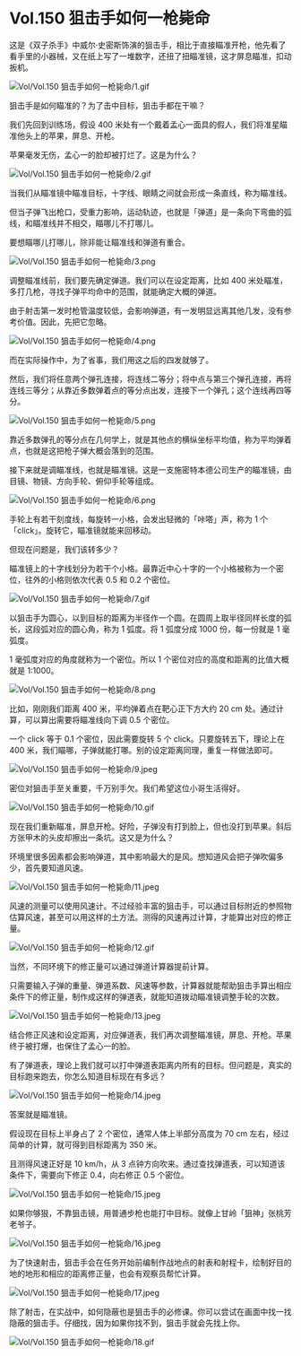 # Vol.150 狙击手如何一枪毙命

这是《双子杀手》中威尔·史密斯饰演的狙击手，相比于直接瞄准开枪，他先看了看手里的小器械，又在纸上写了一堆数字，还扭了扭瞄准镜，这才屏息瞄准，扣动扳机。

![Vol/Vol.150 狙击手如何一枪毙命/1.gif](https://cdn.jsdelivr.net/gh/just-prog/static/image/Vol/Vol.150%20狙击手如何一枪毙命/1.gif)

狙击手是如何瞄准的？为了击中目标，狙击手都在干嘛？

我们先回到训练场，假设 400 米处有一个戴着孟心一面具的假人，我们将准星瞄准他头上的苹果，屏息、开枪。

苹果毫发无伤，孟心一的脸却被打烂了。这是为什么？

![Vol/Vol.150 狙击手如何一枪毙命/2.gif](https://cdn.jsdelivr.net/gh/just-prog/static/image/Vol/Vol.150%20狙击手如何一枪毙命/2.gif)

当我们从瞄准镜中瞄准目标，十字线、眼睛之间就会形成一条直线，称为瞄准线。

但当子弹飞出枪口，受重力影响，运动轨迹，也就是「弹道」是一条向下弯曲的弧线，和瞄准线并不相交，瞄哪儿不打哪儿。

要想瞄哪儿打哪儿，除非能让瞄准线和弹道有重合。

![Vol/Vol.150 狙击手如何一枪毙命/3.png](https://cdn.jsdelivr.net/gh/just-prog/static/image/Vol/Vol.150%20狙击手如何一枪毙命/3.png)

调整瞄准线前，我们要先确定弹道。我们可以在设定距离，比如 400 米处瞄准，多打几枪，寻找子弹平均命中的范围，就能确定大概的弹道。

由于射击第一发时枪管温度较低，会影响弹道，有一发明显远离其他几发，没有参考价值。因此，先把它忽略。

![Vol/Vol.150 狙击手如何一枪毙命/4.png](https://cdn.jsdelivr.net/gh/just-prog/static/image/Vol/Vol.150%20狙击手如何一枪毙命/4.png)

而在实际操作中，为了省事，我们用这之后的四发就够了。

然后，我们将任意两个弹孔连接，将连线二等分；将中点与第三个弹孔连接，再将连线三等分；从靠近多数弹着点的等分点出发，连接下一个弹孔；这个连线再四等分。

![Vol/Vol.150 狙击手如何一枪毙命/5.png](https://cdn.jsdelivr.net/gh/just-prog/static/image/Vol/Vol.150%20狙击手如何一枪毙命/5.png)

靠近多数弹孔的等分点在几何学上，就是其他点的横纵坐标平均值，称为平均弹着点，也就是这把枪子弹大概会落到的范围。

接下来就是调瞄准线，也就是瞄准镜。这是一支施密特本德公司生产的瞄准镜，由目镜、物镜、方向手轮、俯仰手轮等组成。

![Vol/Vol.150 狙击手如何一枪毙命/6.png](https://cdn.jsdelivr.net/gh/just-prog/static/image/Vol/Vol.150%20狙击手如何一枪毙命/6.png)

手轮上有若干刻度线，每旋转一小格，会发出轻微的「咔嗒」声，称为 1 个「click」。旋转它，瞄准镜就能来回移动。

但现在问题是，我们该转多少？

瞄准镜上的十字线划分为若干个小格。最靠近中心十字的一个小格被称为一个密位，往外的小格则依次代表 0.5 和 0.2 个密位。

![Vol/Vol.150 狙击手如何一枪毙命/7.gif](https://cdn.jsdelivr.net/gh/just-prog/static/image/Vol/Vol.150%20狙击手如何一枪毙命/7.gif)

以狙击手为圆心，以到目标的距离为半径作一个圆。在圆周上取半径同样长度的弧长，这段弧对应的圆心角，称为 1 弧度。将 1 弧度分成 1000 份，每一份就是 1 毫弧度。

1 毫弧度对应的角度就称为一个密位。所以 1 个密位对应的高度和距离的比值大概就是 1:1000。

![Vol/Vol.150 狙击手如何一枪毙命/8.png](https://cdn.jsdelivr.net/gh/just-prog/static/image/Vol/Vol.150%20狙击手如何一枪毙命/8.png)

比如，刚刚我们距离 400 米，平均弹着点在靶心正下方大约 20 cm 处。通过计算，可以算出需要将瞄准线向下调 0.5 个密位。

一个 click 等于 0.1 个密位，因此需要旋转 5 个 click。只要旋转五下，理论上在 400 米，我们瞄哪，子弹就能打哪。别的设定距离同理，重复一样做法即可。

![Vol/Vol.150 狙击手如何一枪毙命/9.jpeg](https://cdn.jsdelivr.net/gh/just-prog/static/image/Vol/Vol.150%20狙击手如何一枪毙命/9.jpeg)

密位对狙击手至关重要，千万别手欠。我们希望这位小哥生活得好。

![Vol/Vol.150 狙击手如何一枪毙命/10.gif](https://cdn.jsdelivr.net/gh/just-prog/static/image/Vol/Vol.150%20狙击手如何一枪毙命/10.gif)

现在我们重新瞄准，屏息开枪。好险，子弹没有打到脸上，但也没打到苹果。斜后方张甲木的头皮却擦出一条坑。这又是为什么？

环境里很多因素都会影响弹道，其中影响最大的是风。想知道风会把子弹吹偏多少，首先要知道风速。

![Vol/Vol.150 狙击手如何一枪毙命/11.jpeg](https://cdn.jsdelivr.net/gh/just-prog/static/image/Vol/Vol.150%20狙击手如何一枪毙命/11.jpeg)

风速的测量可以使用风速计。不过经验丰富的狙击手，可以通过目标附近的参照物估算风速，甚至可以用这样的土方法。测得的风速再过计算，才能算出对应的修正量。

![Vol/Vol.150 狙击手如何一枪毙命/12.gif](https://cdn.jsdelivr.net/gh/just-prog/static/image/Vol/Vol.150%20狙击手如何一枪毙命/12.gif)

当然，不同环境下的修正量可以通过弹道计算器提前计算。

只需要输入子弹的重量、弹道系数、风速等参数，计算器就能帮助狙击手算出相应条件下的修正量，制作成这样的弹道表，就能知道拨动瞄准镜调整手轮的次数。

![Vol/Vol.150 狙击手如何一枪毙命/13.jpeg](https://cdn.jsdelivr.net/gh/just-prog/static/image/Vol/Vol.150%20狙击手如何一枪毙命/13.jpeg)

结合修正风速和设定距离，对应弹道表，我们再次调整瞄准镜，屏息、开枪。苹果终于被打爆，也保住了孟心一的脸。

有了弹道表，理论上我们就可以打中弹道表距离内所有的目标。但问题是，真实的目标跑来跑去，你怎么知道目标现在有多远？

![Vol/Vol.150 狙击手如何一枪毙命/14.jpeg](https://cdn.jsdelivr.net/gh/just-prog/static/image/Vol/Vol.150%20狙击手如何一枪毙命/14.jpeg)

答案就是瞄准镜。

假设现在目标上半身占了 2 个密位，通常人体上半部分高度为 70 cm 左右，经过简单的计算，就可得到目标距离为 350 米。

且测得风速正好是 10 km/h，从 3 点钟方向吹来。通过查找弹道表，可以知道该条件下，需要向下修正 0.4，向右修正 0.5 个密位。

![Vol/Vol.150 狙击手如何一枪毙命/15.jpeg](https://cdn.jsdelivr.net/gh/just-prog/static/image/Vol/Vol.150%20狙击手如何一枪毙命/15.jpeg)

如果你够狠，不靠狙击镜，用普通步枪也能打中目标。就像上甘岭「狙神」张桃芳老爷子。

![Vol/Vol.150 狙击手如何一枪毙命/16.jpeg](https://cdn.jsdelivr.net/gh/just-prog/static/image/Vol/Vol.150%20狙击手如何一枪毙命/16.jpeg)

为了快速射击，狙击手会在任务开始前编制作战地点的射表和射程卡，绘制好目的地的地形和相应的距离修正量，也会有观察员帮忙计算。

![Vol/Vol.150 狙击手如何一枪毙命/17.jpeg](https://cdn.jsdelivr.net/gh/just-prog/static/image/Vol/Vol.150%20狙击手如何一枪毙命/17.jpeg)

除了射击，在实战中，如何隐蔽也是狙击手的必修课。你可以尝试在画面中找一找隐蔽的狙击手。仔细找，因为如果你找不到，狙击手就会先找上你。

![Vol/Vol.150 狙击手如何一枪毙命/18.gif](https://cdn.jsdelivr.net/gh/just-prog/static/image/Vol/Vol.150%20狙击手如何一枪毙命/18.gif)
